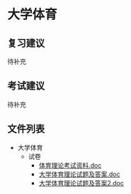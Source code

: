 # 大学体育

## 复习建议

待补充

## 考试建议

待补充

## 文件列表

- 大学体育
    - 试卷
        - [体育理论考试资料.doc](https://github.com/OpenWyu/wyu-courses-lib/raw/master/大学体育/试卷/体育理论考试资料.doc)
        - [大学体育理论试题及答案.doc](https://github.com/OpenWyu/wyu-courses-lib/raw/master/大学体育/试卷/大学体育理论试题及答案.doc)
        - [大学体育理论试题及答案2.doc](https://github.com/OpenWyu/wyu-courses-lib/raw/master/大学体育/试卷/大学体育理论试题及答案2.doc)
